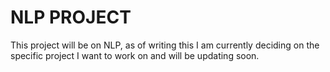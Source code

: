 # NLP PROJECT 

This project will be on NLP, as of writing this I am currently deciding on the specific project I want to work on and will be updating soon. 

